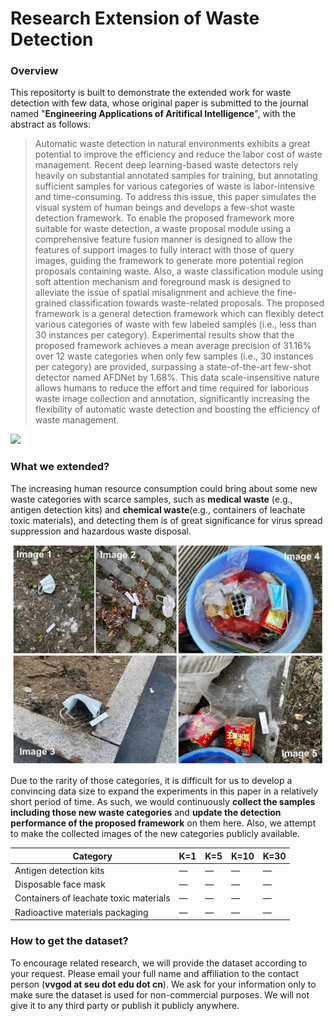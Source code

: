 # Research Extension of Waste Detection

### Overview

This repositorty is built to demonstrate the extended work for waste detection with few data, whose original paper is submitted to the journal named "**Engineering Applications of Aritifical Intelligence**", with the abstract as follows:

> Automatic waste detection in natural environments exhibits a great potential to improve the efficiency and reduce the labor cost of waste management. Recent deep learning-based waste detectors rely heavily on substantial annotated samples for training, but annotating sufficient samples for various categories of waste is labor-intensive and time-consuming. To address this issue, this paper simulates the visual system of human beings and develops a few-shot waste detection framework. To enable the proposed framework more suitable for waste detection, a waste proposal module using a comprehensive feature fusion manner is designed to allow the features of support images to fully interact with those of query images, guiding the framework to generate more potential region proposals containing waste. Also, a waste classification module using soft attention mechanism and foreground mask is designed to alleviate the issue of spatial misalignment and achieve the fine-grained classification towards waste-related proposals. The proposed framework is a general detection framework which can flexibly detect various categories of waste with few labeled samples (i.e., less than 30 instances per category). Experimental results show that the proposed framework achieves a mean average precision of 31.16\% over 12 waste categories when only few samples (i.e., 30 instances per category) are provided, surpassing a state-of-the-art few-shot detector named AFDNet by 1.68\%. This data scale-insensitive nature allows humans to reduce the effort and time required for laborious waste image collection and annotation, significantly increasing the flexibility of automatic waste detection and boosting the efficiency of waste management.

![](9.png)

### What we extended?

The increasing human resource consumption could bring about some new waste categories with scarce samples, such as **medical waste** (e.g., antigen detection kits) and **chemical waste**(e.g., containers of leachate toxic materials), and detecting them is of great significance for virus spread suppression and hazardous waste disposal.

![](11.jpg)

Due to the rarity of those categories, it is difficult for us to develop a convincing data size to expand the experiments in this paper in a relatively short period of time. As such, we would continuously **collect the samples including those new waste categories** and **update the detection performance of the proposed framework** on them here. Also, we attempt to make the collected images of the new categories publicly available.

| Category                               | K=1 | K=5 | K=10 | K=30 |
| -------------------------------------- | --- | --- | ---- | ---- |
| Antigen detection kits                 | —   | —   | —    | —    |
| Disposable face mask                   | —   | —   | —    | —    |
| Containers of leachate toxic materials | —   | —   | —    | —    |
| Radioactive materials packaging        | —   | —   | —    | —    |


### How to get the dataset?

To encourage related research, we will provide the dataset according to your request. Please email your full name and affiliation to the contact person (**vvgod at seu dot edu dot cn**). We ask for your information only to make sure the dataset is used for non-commercial purposes. We will not give it to any third party or publish it publicly anywhere.


